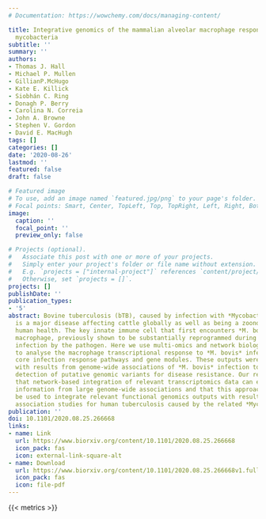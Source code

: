 ```yaml
---
# Documentation: https://wowchemy.com/docs/managing-content/

title: Integrative genomics of the mammalian alveolar macrophage response to intracellular
  mycobacteria
subtitle: ''
summary: ''
authors:
- Thomas J. Hall
- Michael P. Mullen
- GillianP.McHugo
- Kate E. Killick
- Siobhán C. Ring
- Donagh P. Berry
- Carolina N. Correia
- John A. Browne
- Stephen V. Gordon
- David E. MacHugh
tags: []
categories: []
date: '2020-08-26'
lastmod: ''
featured: false
draft: false

# Featured image
# To use, add an image named `featured.jpg/png` to your page's folder.
# Focal points: Smart, Center, TopLeft, Top, TopRight, Left, Right, BottomLeft, Bottom, BottomRight.
image:
  caption: ''
  focal_point: ''
  preview_only: false

# Projects (optional).
#   Associate this post with one or more of your projects.
#   Simply enter your project's folder or file name without extension.
#   E.g. `projects = ["internal-project"]` references `content/project/deep-learning/index.md`.
#   Otherwise, set `projects = []`.
projects: []
publishDate: ''
publication_types:
- '5'
abstract: Bovine tuberculosis (bTB), caused by infection with *Mycobacterium bovis*,
  is a major disease affecting cattle globally as well as being a zoonotic risk to
  human health. The key innate immune cell that first encounters *M. bovis* is the alveolar
  macrophage, previously shown to be substantially reprogrammed during intracellular
  infection by the pathogen. Here we use multi-omics and network biology approaches
  to analyse the macrophage transcriptional response to *M. bovis* infection and identify
  core infection response pathways and gene modules. These outputs were integrated
  with results from genome-wide associations of *M. bovis* infection to enhance the
  detection of putative genomic variants for disease resistance. Our results show
  that network-based integration of relevant transcriptomics data can extract additional
  information from large genome-wide associations and that this approach could also
  be used to integrate relevant functional genomics outputs with results from genomic
  association studies for human tuberculosis caused by the related *Mycobacterium tuberculosis*.
publication: ''
doi: 10.1101/2020.08.25.266668
links:
- name: Link
  url: https://www.biorxiv.org/content/10.1101/2020.08.25.266668
  icon_pack: fas
  icon: external-link-square-alt
- name: Download
  url: https://www.biorxiv.org/content/10.1101/2020.08.25.266668v1.full.pdf
  icon_pack: fas
  icon: file-pdf
---
```

{{< metrics >}}